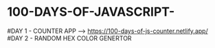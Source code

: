 # 100-DAYS-OF-JAVASCRIPT-
#DAY 1 - COUNTER APP --> https://100-days-of-js-counter.netlify.app/
#DAY 2 - RANDOM HEX COLOR GENERTOR   

